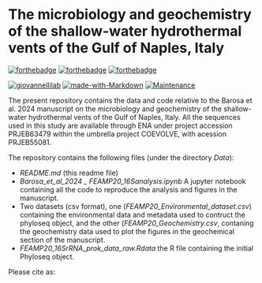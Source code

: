 # The microbiology and geochemistry of the shallow-water hydrothermal vents of the Gulf of Naples, Italy

[![forthebadge](https://forthebadge.com/images/badges/cc-by-nd.svg)](https://forthebadge.com)
[![forthebadge](https://forthebadge.com/images/badges/powered-by-coffee.svg)](https://forthebadge.com)
[![forthebadge](https://forthebadge.com/images/badges/built-with-science.svg)](https://forthebadge.com)


[![giovannellilab](https://img.shields.io/badge/BY-Giovannelli_Lab-blue)](http:s//www.donatogiovannelli.com)
[![made-with-Markdown](https://img.shields.io/badge/Coded%20in-R-red.svg)](https://www.r-project.org/)
[![Maintenance](https://img.shields.io/badge/Maintained%3F-yes-green.svg)](https://GitHub.com/Naereen/StrapDown.js/graphs/commit-activity)


The present repository contains the data and code relative to the Barosa et al. 2024 manuscript on the microbiology and geochemistry of the shallow-water hydrothermal vents of the Gulf of Naples, Italy. All the sequences used in this study are available through ENA under project accession PRJEB63479 within the umbrella project COEVOLVE, with acession PRJEB55081.

The repository contains the following files (under the directory *Data*):

- *README.md* (this readme file)
- *Barosa_et_al_2024 _ FEAMP20_16Sanalysis.ipynb* A jupyter notebook containing all the code to reproduce the analysis and figures in the manuscript.
- Two datasets (csv format), one (*FEAMP20_Environmental_dataset.csv*) containing the environmental data and metadata used to contruct the phyloseq object, and the other    (*FEAMP20_Geochemistry.csv*, contaning the geochemistry data used to plot the figures in the geochemical section of the manuscript.
- *FEAMP20_16SrRNA_prok_data_raw.Rdata* the R file containing the initial Phyloseq object.

Please cite as:

